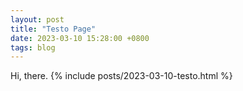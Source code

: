 ```yaml
---
layout: post
title: "Testo Page"
date: 2023-03-10 15:28:00 +0800
tags: blog
---
```


Hi, there.
{% include posts/2023-03-10-testo.html %}
